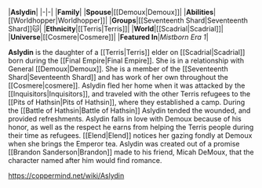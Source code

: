 |**Aslydin**|
|-|-|
|**Family**|
|**Spouse**|[[Demoux\|Demoux]]|
|**Abilities**|[[Worldhopper\|Worldhopper]]|
|**Groups**|[[Seventeenth Shard\|Seventeenth Shard]]🐱︎|
|**Ethnicity**|[[Terris\|Terris]]|
|**World**|[[Scadrial\|Scadrial]]|
|**Universe**|[[Cosmere\|Cosmere]]|
|**Featured In**|*Mistborn Era 1*|

**Aslydin** is the daughter of a [[Terris\|Terris]] elder on [[Scadrial\|Scadrial]] born during the [[Final Empire\|Final Empire]]. She is in a relationship with General [[Demoux\|Demoux]]. She is a member of the [[Seventeenth Shard\|Seventeenth Shard]] and has work of her own throughout the [[Cosmere\|cosmere]].
Aslydin fled her home when it was attacked by the [[Inquisitors\|Inquisitors]], and traveled with the other Terris refugees to the [[Pits of Hathsin\|Pits of Hathsin]], where they established a camp. During the [[Battle of Hathsin\|Battle of Hathsin]] Aslydin tended the wounded, and provided refreshments.
Aslydin falls in love with Demoux because of his honor, as well as the respect he earns from helping the Terris people during their time as refugees. [[Elend\|Elend]] notices her gazing fondly at Demoux when she brings the Emperor tea.
Aslydin was created out of a promise [[Brandon Sanderson\|Brandon]] made to his friend, Micah DeMoux, that the character named after him would find romance.



https://coppermind.net/wiki/Aslydin